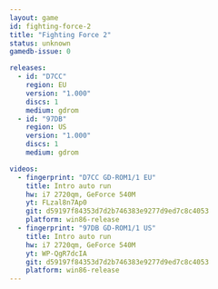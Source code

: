 ```yaml
---
layout: game
id: fighting-force-2
title: "Fighting Force 2"
status: unknown
gamedb-issue: 0

releases:
  - id: "D7CC"
    region: EU
    version: "1.000"
    discs: 1
    medium: gdrom
  - id: "97DB"
    region: US
    version: "1.000"
    discs: 1
    medium: gdrom

videos:
  - fingerprint: "D7CC GD-ROM1/1 EU"
    title: Intro auto run
    hw: i7 2720qm, GeForce 540M
    yt: FLzal8n7Ap0
    git: d59197f84353d7d2b746383e9277d9ed7c8c4053
    platform: win86-release
  - fingerprint: "97DB GD-ROM1/1 US"
    title: Intro auto run
    hw: i7 2720qm, GeForce 540M
    yt: WP-QgR7dcIA
    git: d59197f84353d7d2b746383e9277d9ed7c8c4053
    platform: win86-release
---
```

